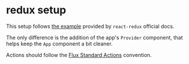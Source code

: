 # redux setup

This setup follows [the example](
https://codesandbox.io/s/9on71rvnyo) provided by `react-redux` official docs.

The only difference is the addition of the app's `Provider` component, that helps
keep the `App` component a bit cleaner.

Actions should follow the [Flux Standard Actions](
https://github.com/redux-utilities/flux-standard-action#flux-standard-action) convention.
